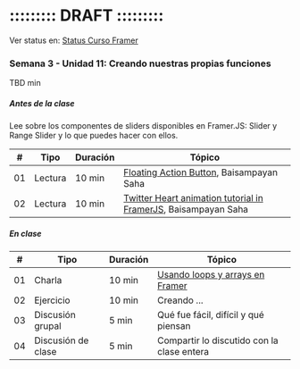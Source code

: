 # ::::::::: DRAFT :::::::::

Ver status en: [Status Curso Framer](https://docs.google.com/spreadsheets/d/13WpVO5qfp_j7b94xdRIdzHhDC-smxiMNW9koRcQDQwI/edit?usp=sharing)

### Semana 3 - Unidad 11: Creando nuestras propias funciones

TBD min

##### Antes de la clase

Lee sobre los componentes de sliders disponibles en Framer.JS: Slider y Range Slider y lo que puedes hacer con ellos.

| # | Tipo | Duración | Tópico
| - | ---- | -------- | ------
| 01 | Lectura | 10 min | [Floating Action Button](https://medium.com/@baisampayans/ufloating-action-button-with-gooey-effect-tutorial-in-framerjs-b019eedb75d4), Baisampayan Saha
| 02 | Lectura | 10 min | [Twitter Heart animation tutorial in FramerJS](https://medium.com/@baisampayans/twitter-heart-animation-tutorial-in-framerjs-39f677429e25), Baisampayan Saha


##### En clase

| # | Tipo | Duración | Tópico
| - | ---- | -------- | ------
| 01 | Charla | 10 min | [Usando loops y arrays en Framer](#)
| 02 | Ejercicio | 10 min | Creando ...
| 03 | Discusión grupal | 5 min | Qué fue fácil, difícil y qué piensan
| 04 | Discusión de clase | 5 min | Compartir lo discutido con la clase entera